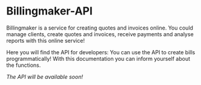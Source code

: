 Billingmaker-API
================

Billingmaker is a service for creating quotes and invoices online.
You could manage clients, create quotes and invoices, receive payments and analyse reports with this online service!

Here you will find the API for developers:
You can use the API to create bills programmatically! With this documentation you can inform yourself about the functions.

*The API will be available soon!*

